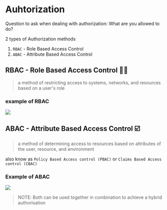 # Auhtorization

Question to ask when dealing with authorization:
What are you allowed to do?

2 types of Authorization methods
1. `RBAC` - Role Based Access Control
2. `ABAC` - Attribute Based Access Control

## RBAC - Role Based Access Control 👨‍💼
> a method of restricting access to systems, networks, and resources based on a user's role
### example of RBAC
![](https://miro.medium.com/v2/resize:fit:601/1*ub3g0nUC6NCkYPHoNB6rFw.png)

## ABAC - Attribute Based Access Control ☑️
> a method of determining access to resources based on attributes of the user, resource, and environment

also know as `Policy Based Access control (PBAC)` or `Claims Based Access control (CBAC)`
### Example of ABAC
![](https://d2908q01vomqb2.cloudfront.net/da4b9237bacccdf19c0760cab7aec4a8359010b0/2020/11/27/aws_45_adj-1260x630.png)

> NOTE: Both can be used together in combination to achieve a hybrid authorisation
